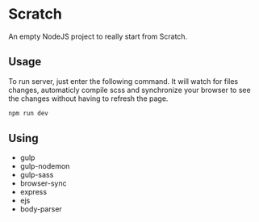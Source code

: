# Scratch

An empty NodeJS project to really start from Scratch.

## Usage

To run server, just enter the following command. It will watch for files changes, automaticly compile scss and synchronize your browser to see the changes without having to refresh the page.

```bash
npm run dev
```

## Using
* gulp
* gulp-nodemon
* gulp-sass
* browser-sync
* express
* ejs
* body-parser
